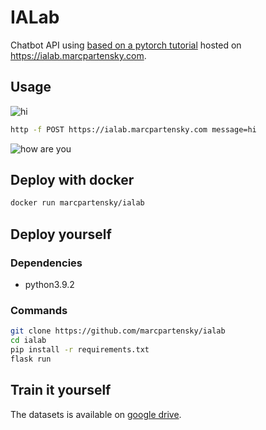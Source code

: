 # IALab
Chatbot API using [based on a pytorch tutorial](https://pytorch.org/tutorials/beginner/chatbot_tutorial.html) hosted on https://ialab.marcpartensky.com.

## Usage
![hi](https://cdn.discordapp.com/attachments/729992302575091718/820346968995266611/ialab.png)

```sh
http -f POST https://ialab.marcpartensky.com message=hi
```

![how are you](https://cdn.discordapp.com/attachments/729992302575091718/820347299838033960/howareyou.png)

## Deploy with docker
```sh
docker run marcpartensky/ialab
```

## Deploy yourself

### Dependencies
* python3.9.2

### Commands
```sh
git clone https://github.com/marcpartensky/ialab
cd ialab
pip install -r requirements.txt
flask run
```

## Train it yourself
The datasets is available on [google drive](https://drive.google.com/drive/u/0/folders/1ruRm_mrIazj9utK9SZuscpGTz9ORcBah).
